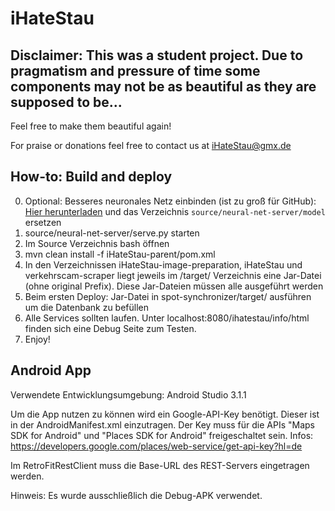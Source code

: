 # iHateStau

## Disclaimer: This was a student project. Due to pragmatism and pressure of time some components may not be as beautiful as they are supposed to be...
Feel free to make them beautiful again!

For praise or donations feel free to contact us at iHateStau@gmx.de

## How-to: Build and deploy
0. Optional: Besseres neuronales Netz einbinden (ist zu groß für GitHub): [Hier herunterladen](https://mega.nz/#!tFE2SI4R!5PUA6G_151mYHQRjni1fDsPlWiAhxHuBN8qF73Dx8eU) und das Verzeichnis `source/neural-net-server/model` ersetzen
1. source/neural-net-server/serve.py starten 
2. Im Source Verzeichnis bash öffnen
3. mvn clean install -f iHateStau-parent/pom.xml
4. In den Verzeichnissen iHateStau-image-preparation, iHateStau und verkehrscam-scraper liegt jeweils im /target/ Verzeichnis eine Jar-Datei (ohne original Prefix). Diese Jar-Dateien müssen alle ausgeführt werden
5. Beim ersten Deploy: Jar-Datei in spot-synchronizer/target/ ausführen um die Datenbank zu befüllen
6. Alle Services sollten laufen. Unter localhost:8080/ihatestau/info/html finden sich eine Debug Seite zum Testen.
7. Enjoy!

## Android App
Verwendete Entwicklungsumgebung: Android Studio 3.1.1

Um die App nutzen zu können wird ein Google-API-Key benötigt. Dieser ist in der AndroidManifest.xml einzutragen.
Der Key muss für die APIs "Maps SDK for Android" und "Places SDK for Android" freigeschaltet sein.
Infos: https://developers.google.com/places/web-service/get-api-key?hl=de

Im RetroFitRestClient muss die Base-URL des REST-Servers eingetragen werden.

Hinweis: Es wurde ausschließlich die Debug-APK verwendet.
